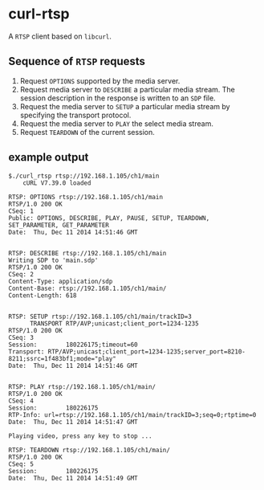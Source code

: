 curl-rtsp
========

A `RTSP` client based on `libcurl`.

## Sequence of `RTSP` requests

1. Request `OPTIONS` supported by the media server.
2. Request media server to `DESCRIBE` a particular media stream. The session description in the response is written to an `SDP` file.
3. Request the media server to `SETUP` a particular media stream by specifying the transport protocol.
4. Request the media server to `PLAY` the select media stream.
5. Request `TEARDOWN` of the current session.

## example output

```
$./curl_rtsp rtsp://192.168.1.105/ch1/main
    cURL V7.39.0 loaded

RTSP: OPTIONS rtsp://192.168.1.105/ch1/main
RTSP/1.0 200 OK
CSeq: 1
Public: OPTIONS, DESCRIBE, PLAY, PAUSE, SETUP, TEARDOWN, SET_PARAMETER, GET_PARAMETER
Date:  Thu, Dec 11 2014 14:51:46 GMT


RTSP: DESCRIBE rtsp://192.168.1.105/ch1/main
Writing SDP to 'main.sdp'
RTSP/1.0 200 OK
CSeq: 2
Content-Type: application/sdp
Content-Base: rtsp://192.168.1.105/ch1/main/
Content-Length: 618


RTSP: SETUP rtsp://192.168.1.105/ch1/main/trackID=3
      TRANSPORT RTP/AVP;unicast;client_port=1234-1235
RTSP/1.0 200 OK
CSeq: 3
Session:        180226175;timeout=60
Transport: RTP/AVP;unicast;client_port=1234-1235;server_port=8210-8211;ssrc=1f483bf1;mode="play"
Date:  Thu, Dec 11 2014 14:51:46 GMT


RTSP: PLAY rtsp://192.168.1.105/ch1/main/
RTSP/1.0 200 OK
CSeq: 4
Session:        180226175
RTP-Info: url=rtsp://192.168.1.105/ch1/main/trackID=3;seq=0;rtptime=0
Date:  Thu, Dec 11 2014 14:51:47 GMT

Playing video, press any key to stop ...

RTSP: TEARDOWN rtsp://192.168.1.105/ch1/main/
RTSP/1.0 200 OK
CSeq: 5
Session:        180226175
Date:  Thu, Dec 11 2014 14:51:49 GMT
```